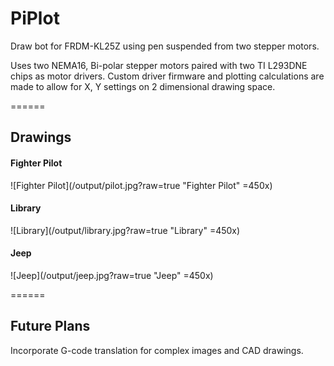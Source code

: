 # PiPlot

Draw bot for FRDM-KL25Z using pen suspended from two stepper motors.

Uses two NEMA16, Bi-polar stepper motors paired with two TI L293DNE chips as motor drivers.
Custom driver firmware and plotting calculations are made to allow for X, Y settings on 2 dimensional drawing space.

======

## Drawings

#### Fighter Pilot
![Fighter Pilot](/output/pilot.jpg?raw=true "Fighter Pilot" =450x)
#### Library
![Library](/output/library.jpg?raw=true "Library" =450x)
#### Jeep
![Jeep](/output/jeep.jpg?raw=true "Jeep" =450x)

======

## Future Plans
Incorporate G-code translation for complex images and CAD drawings.